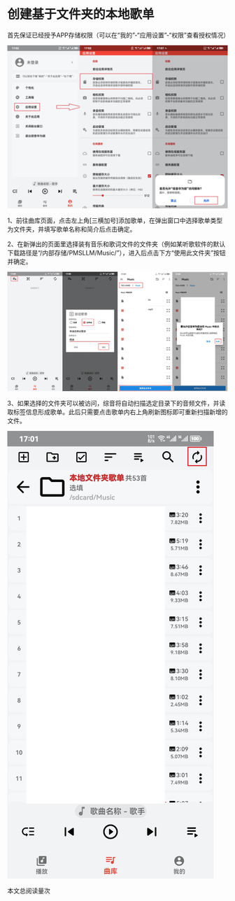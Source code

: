 # 创建基于文件夹的本地歌单

<script async src="//busuanzi.ibruce.info/busuanzi/2.3/busuanzi.pure.mini.js">
</script>

首先保证已经授予APP存储权限（可以在“我的”-“应用设置”-“权限”查看授权情况）

![75e3c2b6d483413e0a29db87da2cad59.jpeg](./image/75e3c2b6d483413e0a29db87da2cad59.jpg)

1、前往曲库页面，点击左上角\[三横加号\]添加歌单，在弹出窗口中选择歌单类型为文件夹，并填写歌单名称和简介后点击确定。

2、在新弹出的页面里选择装有音乐和歌词文件的文件夹（例如某听歌软件的默认下载路径是“/内部存储/PMSLLM/Music/”），进入后点击下方“使用此文件夹”按钮并确定。

![bb6ae93993d781d7d1876bbcd87782bd.jpeg](./image/bb6ae93993d781d7d1876bbcd87782bd.jpg)

3、如果选择的文件夹可以被访问，综音将自动扫描选定目录下的音频文件，并读取标签信息形成歌单。此后只需要点击歌单内右上角刷新图标即可重新扫描新增的文件。

![082d095f0803def82f8ff7c55ad83df6.jpeg](./image/082d095f0803def82f8ff7c55ad83df6.jpg)

本文总阅读量<span id="busuanzi_value_page_pv"></span>次